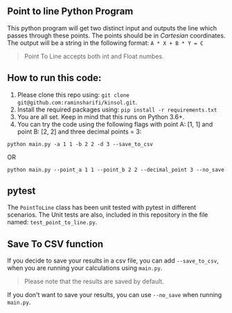 ## Point to line Python Program

This python program will get two distinct input and outputs the line which
passes through these points. The points should be in *Cartesian* coordinates.
The output will be a string in the following format: `A * X + B * Y = C`
> Point To Line accepts both int and Float numbes.

## How to run this code:

1. Please clone this repo using:
   `git clone git@github.com:raminsharifi/kinsol.git`.
2. Install the required packages using: `pip install -r requirements.txt`
3. You are all set. Keep in mind that this runs on Python 3.6+.
4. You can try the code using the following flags with point A: [1, 1] and
   point B: [2, 2] and three decimal points = 3:

```
python main.py -a 1 1 -b 2 2 -d 3 --save_to_csv
```

OR

```
python main.py --point_a 1 1 --point_b 2 2 --decimal_point 3 --no_save
```

## pytest

The `PointToLine` class has been unit tested with pytest in different
scenarios. The Unit tests are also, included in this repository in the file
named: `test_point_to_line.py`.

## Save To CSV function

If you decide to save your results in a csv file, you can add `--save_to_csv`,
when you are running your calculations using `main.py`.
> Please note that the results are saved by default.

If you don't want to save your results, you can use `--no_save` when running
`main.py`.
